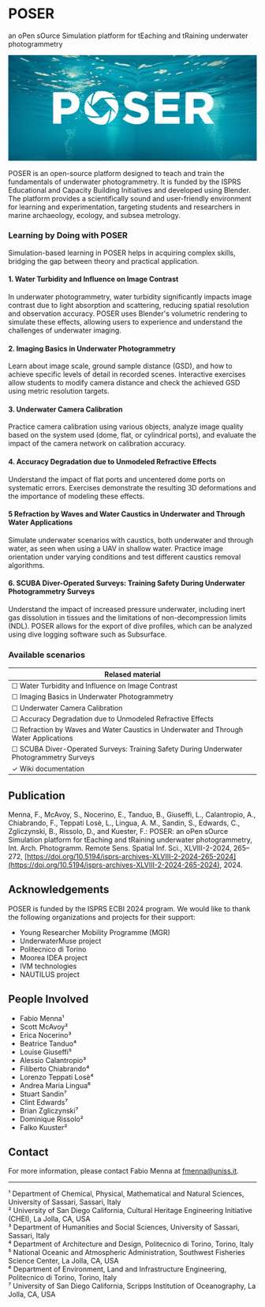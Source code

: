 # POSER

an oPen sOurce Simulation platform for tEaching and tRaining underwater photogrammetry

<img src="https://raw.githubusercontent.com/GEOSS-UNISS/POSER/refs/heads/main/Wiki/Images/Logo.png" alt="Logo">

POSER is an open-source platform designed to teach and train the fundamentals of underwater photogrammetry. It is funded by the ISPRS Educational and Capacity Building Initiatives and developed using Blender. The platform provides a scientifically sound and user-friendly environment for learning and experimentation, targeting students and researchers in marine archaeology, ecology, and subsea metrology.

### Learning by Doing with POSER

Simulation-based learning in POSER helps in acquiring complex skills, bridging the gap between theory and practical application.

#### 1. Water Turbidity and Influence on Image Contrast

In underwater photogrammetry, water turbidity significantly impacts image contrast due to light absorption and scattering, reducing spatial resolution and observation accuracy. POSER uses Blender's volumetric rendering to simulate these effects, allowing users to experience and understand the challenges of underwater imaging.

#### 2. Imaging Basics in Underwater Photogrammetry

Learn about image scale, ground sample distance (GSD), and how to achieve specific levels of detail in recorded scenes. Interactive exercises allow students to modify camera distance and check the achieved GSD using metric resolution targets.

#### 3. Underwater Camera Calibration

Practice camera calibration using various objects, analyze image quality based on the system used (dome, flat, or cylindrical ports), and evaluate the impact of the camera network on calibration accuracy.

#### 4. Accuracy Degradation due to Unmodeled Refractive Effects

Understand the impact of flat ports and uncentered dome ports on systematic errors. Exercises demonstrate the resulting 3D deformations and the importance of modeling these effects.

#### 5 Refraction by Waves and Water Caustics in Underwater and Through Water Applications

Simulate underwater scenarios with caustics, both underwater and through water, as seen when using a UAV in shallow water. Practice image orientation under varying conditions and test different caustics removal algorithms.

#### 6. SCUBA Diver-Operated Surveys: Training Safety During Underwater Photogrammetry Surveys

Understand the impact of increased pressure underwater, including inert gas dissolution in tissues and the limitations of non-decompression limits (NDL). POSER allows for the export of dive profiles, which can be analyzed using dive logging software such as Subsurface.

### Available scenarios

| Relased material                 | 
| ---------------------------------- | 
| &#x2610; Water Turbidity and Influence on Image Contrast                 |
| &#x2610; Imaging Basics in Underwater Photogrammetry                     | 
| &#x2610; Underwater Camera Calibration           |
| &#x2610; Accuracy Degradation due to Unmodeled Refractive Effects                      |
| &#x2610; Refraction by Waves and Water Caustics in Underwater and Through Water Applications                     |
| &#x2610; SCUBA Diver-Operated Surveys: Training Safety During Underwater Photogrammetry Surveys |
| &check; Wiki documentation          |

## Publication

Menna, F., McAvoy, S., Nocerino, E., Tanduo, B., Giuseffi, L., Calantropio, A., Chiabrando, F., Teppati Losè, L., Lingua, A. M., Sandin, S., Edwards, C., Zgliczynski, B., Rissolo, D., and Kuester, F.: POSER: an oPen sOurce Simulation platform for tEaching and tRaining underwater photogrammetry, Int. Arch. Photogramm. Remote Sens. Spatial Inf. Sci., XLVIII-2-2024, 265–272, [https://doi.org/10.5194/isprs-archives-XLVIII-2-2024-265-2024](https://doi.org/10.5194/isprs-archives-XLVIII-2-2024-265-2024), 2024.

## Acknowledgements

POSER is funded by the ISPRS ECBI 2024 program. We would like to thank the following organizations and projects for their support:

- Young Researcher Mobility Programme (MGR)
- UnderwaterMuse project
- Politecnico di Torino
- Moorea IDEA project
- IVM technologies
- NAUTILUS project

## People Involved

- Fabio Menna¹
- Scott McAvoy²
- Erica Nocerino³
- Beatrice Tanduo⁴
- Louise Giuseffi⁵
- Alessio Calantropio³
- Filiberto Chiabrando⁴
- Lorenzo Teppati Losè⁴
- Andrea Maria Lingua⁶
- Stuart Sandin⁷
- Clint Edwards⁷
- Brian Zgliczynski⁷
- Dominique Rissolo²
- Falko Kuuster²

## Contact

For more information, please contact Fabio Menna at [fmenna@uniss.it](mailto:fmenna@uniss.it).

---

¹ Department of Chemical, Physical, Mathematical and Natural Sciences, University of Sassari, Sassari, Italy  
² University of San Diego California, Cultural Heritage Engineering Initiative (CHEI), La Jolla, CA, USA  
³ Department of Humanities and Social Sciences, University of Sassari, Sassari, Italy  
⁴ Department of Architecture and Design, Politecnico di Torino, Torino, Italy  
⁵ National Oceanic and Atmospheric Administration, Southwest Fisheries Science Center, La Jolla, CA, USA  
⁶ Department of Environment, Land and Infrastructure Engineering, Politecnico di Torino, Torino, Italy  
⁷ University of San Diego California, Scripps Institution of Oceanography, La Jolla, CA, USA  

